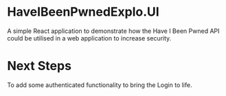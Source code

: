 # HaveIBeenPwnedExplo.UI
A simple React application to demonstrate how the Have I Been Pwned API could be utilised in a web application to increase security.

# Next Steps
To add some authenticated functionality to bring the Login to life.

